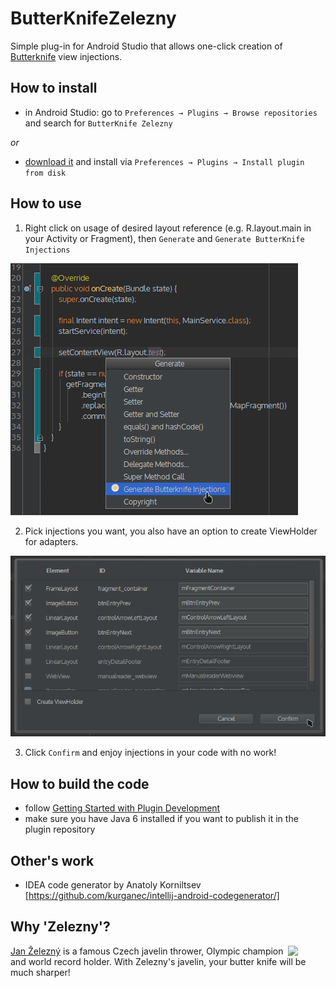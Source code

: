 # ButterKnifeZelezny

Simple plug-in for Android Studio that allows one-click creation of [Butterknife](https://github.com/JakeWharton/butterknife) view injections.

## How to install

- in Android Studio: go to `Preferences → Plugins → Browse repositories` and search for `ButterKnife Zelezny`

_or_

- [download it](http://plugins.jetbrains.com/plugin/7369) and install via `Preferences → Plugins → Install plugin from disk`


## How to use

1) Right click on usage of desired layout reference (e.g. R.layout.main in your Activity or Fragment), then `Generate` and `Generate ButterKnife Injections`

 ![](img/generate.png)
 
2) Pick injections you want, you also have an option to create ViewHolder for adapters.

 ![](img/injections.png)
 
3) Click `Confirm` and enjoy injections in your code with no work!

## How to build the code

- follow [Getting Started with Plugin Development](http://confluence.jetbrains.com/display/IDEADEV/Getting+Started+with+Plugin+Development)
- make sure you have Java 6 installed if you want to publish it in the plugin repository

## Other's work

- IDEA code generator by Anatoly Korniltsev [https://github.com/kurganec/intellij-android-codegenerator/]

## Why 'Zelezny'?

<img src="http://assets.espn.go.com/i/oly/summer08/afp/xml/en/biop/images/bio/15525.jpg" width="60"  align="right"/>

[Jan Železný](http://en.wikipedia.org/wiki/Jan_%C5%BDelezn%C3%BD) is a famous Czech javelin thrower, Olympic champion and world record holder. With Zelezny's javelin, your butter knife will be much sharper!
